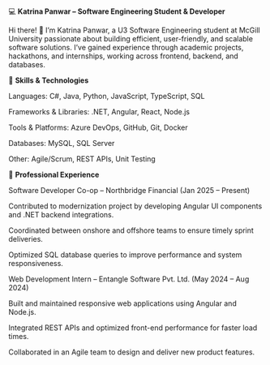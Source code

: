 💻 **Katrina Panwar – Software Engineering Student & Developer**

Hi there! 👋 I’m Katrina Panwar, a U3 Software Engineering student at McGill University passionate about building efficient, user-friendly, and scalable software solutions. I’ve gained experience through academic projects, hackathons, and internships, working across frontend, backend, and databases.

🚀 **Skills & Technologies**

Languages: C#, Java, Python, JavaScript, TypeScript, SQL

Frameworks & Libraries: .NET, Angular, React, Node.js

Tools & Platforms: Azure DevOps, GitHub, Git, Docker

Databases: MySQL, SQL Server

Other: Agile/Scrum, REST APIs, Unit Testing

💼 **Professional Experience**

Software Developer Co-op – Northbridge Financial (Jan 2025 – Present)

Contributed to modernization project by developing Angular UI components and .NET backend integrations.

Coordinated between onshore and offshore teams to ensure timely sprint deliveries.

Optimized SQL database queries to improve performance and system responsiveness.

Web Development Intern – Entangle Software Pvt. Ltd. (May 2024 – Aug 2024)

Built and maintained responsive web applications using Angular and Node.js.

Integrated REST APIs and optimized front-end performance for faster load times.

Collaborated in an Agile team to design and deliver new product features.
